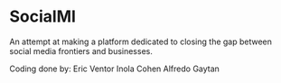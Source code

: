 # SocialMI

An attempt at making a platform dedicated to closing the
gap between social media frontiers and businesses.

Coding done by:
Eric Ventor
Inola Cohen
Alfredo Gaytan
